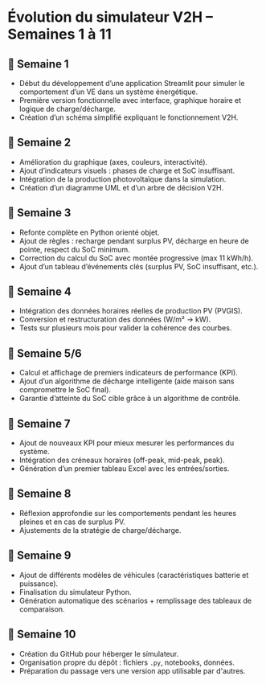 # Évolution du simulateur V2H – Semaines 1 à 11

## 🔹 Semaine 1
- Début du développement d’une application Streamlit pour simuler le comportement d’un VE dans un système énergétique.
- Première version fonctionnelle avec interface, graphique horaire et logique de charge/décharge.
- Création d’un schéma simplifié expliquant le fonctionnement V2H.

## 🔹 Semaine 2
- Amélioration du graphique (axes, couleurs, interactivité).
- Ajout d’indicateurs visuels : phases de charge et SoC insuffisant.
- Intégration de la production photovoltaïque dans la simulation.
- Création d’un diagramme UML et d’un arbre de décision V2H.

## 🔹 Semaine 3
- Refonte complète en Python orienté objet.
- Ajout de règles : recharge pendant surplus PV, décharge en heure de pointe, respect du SoC minimum.
- Correction du calcul du SoC avec montée progressive (max 11 kWh/h).
- Ajout d’un tableau d’événements clés (surplus PV, SoC insuffisant, etc.).

## 🔹 Semaine 4
- Intégration des données horaires réelles de production PV (PVGIS).
- Conversion et restructuration des données (W/m² → kW).
- Tests sur plusieurs mois pour valider la cohérence des courbes.

## 🔹 Semaine 5/6
- Calcul et affichage de premiers indicateurs de performance (KPI).
- Ajout d’un algorithme de décharge intelligente (aide maison sans compromettre le SoC final).
- Garantie d’atteinte du SoC cible grâce à un algorithme de contrôle.

## 🔹 Semaine 7
- Ajout de nouveaux KPI pour mieux mesurer les performances du système.
- Intégration des créneaux horaires (off-peak, mid-peak, peak).
- Génération d’un premier tableau Excel avec les entrées/sorties.

## 🔹 Semaine 8
- Réflexion approfondie sur les comportements pendant les heures pleines et en cas de surplus PV.
- Ajustements de la stratégie de charge/décharge.

## 🔹 Semaine 9
- Ajout de différents modèles de véhicules (caractéristiques batterie et puissance).
- Finalisation du simulateur Python.
- Génération automatique des scénarios + remplissage des tableaux de comparaison.

## 🔹 Semaine 10
- Création du GitHub pour héberger le simulateur.
- Organisation propre du dépôt : fichiers `.py`, notebooks, données.
- Préparation du passage vers une version app utilisable par d'autres.

